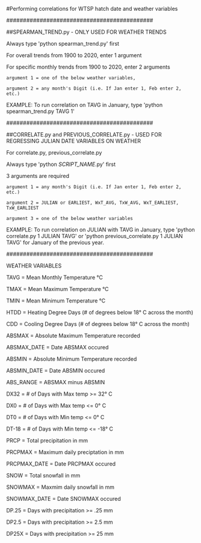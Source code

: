 #Performing correlations for WTSP hatch date and weather variables

############################################

##SPEARMAN_TREND.py - ONLY USED FOR WEATHER TRENDS
	
Always type 'python spearman_trend.py' first

For overall trends from 1900 to 2020, enter 1 argument

For specific monthly trends from 1900 to 2020, enter 2 arguments

	argument 1 = one of the below weather variables,
	
	argument 2 = any month's Digit (i.e. If Jan enter 1, Feb enter 2, etc.)

EXAMPLE: To run correlation on TAVG in January, type 'python spearman_trend.py TAVG 1'

############################################

##CORRELATE.py and PREVIOUS_CORRELATE.py - USED FOR REGRESSING JULIAN DATE VARIABLES ON WEATHER

For correlate.py, previous_correlate.py

Always type 'python *SCRIPT_NAME*.py' first

3 arguments are required

	argument 1 = any month's Digit (i.e. If Jan enter 1, Feb enter 2, etc.)
	
	argument 2 = JULIAN or EARLIEST, WxT_AVG, TxW_AVG, WxT_EARLIEST, TxW_EARLIEST

	argument 3 = one of the below weather variables 

EXAMPLE: To run correlation on JULIAN with TAVG in January, type 'python correlate.py 1 JULIAN TAVG' or 'python previous_correlate.py 1 JULIAN TAVG' for January of the previous year. 

############################################

WEATHER VARIABLES

TAVG = Mean Monthly Temperature °C

TMAX = Mean Maximum Temperature °C

TMIN = Mean Minimum Temperature °C

HTDD = Heating Degree Days (# of degrees below 18° C across the month)

CDD = Cooling Degree Days (# of degrees below 18° C across the month)

ABSMAX = Absolute Maximum Temperature recorded

ABSMAX_DATE = Date ABSMAX occured

ABSMIN = Absolute Minimum Temperature recorded 

ABSMIN_DATE = Date ABSMIN occured

ABS_RANGE = ABSMAX minus ABSMIN

DX32 = # of Days with Max temp >= 32° C

DX0 = # of Days with Max temp <= 0° C

DT0 = # of Days with Min temp <= 0° C

DT-18 = # of Days with Min temp <= -18° C

PRCP = Total precipitation in mm

PRCPMAX = Maximum daily preciptation in mm

PRCPMAX_DATE = Date PRCPMAX occured

SNOW = Total snowfall in mm

SNOWMAX = Maxmim daily snowfall in mm

SNOWMAX_DATE = Date SNOWMAX occured

DP.25 = Days with precipitation >= .25 mm

DP2.5 = Days with precipitation >= 2.5 mm 

DP25X = Days with precipitation >= 25 mm 
